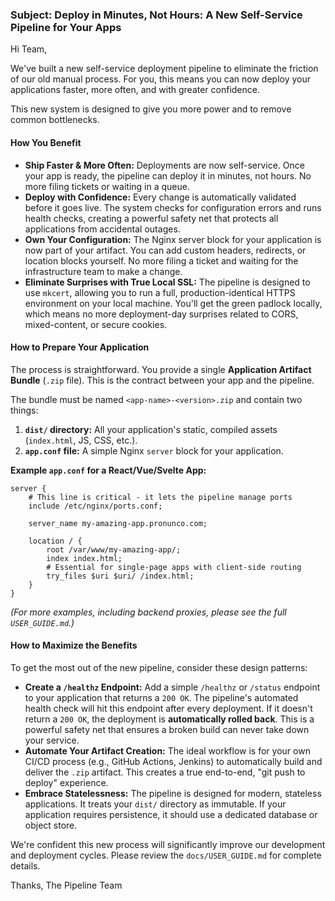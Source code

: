 ### Subject: Deploy in Minutes, Not Hours: A New Self-Service Pipeline for Your Apps

Hi Team,

We've built a new self-service deployment pipeline to eliminate the friction of our old manual process. For you, this means you can now deploy your applications faster, more often, and with greater confidence.

This new system is designed to give you more power and to remove common bottlenecks.

#### How You Benefit

*   **Ship Faster & More Often:** Deployments are now self-service. Once your app is ready, the pipeline can deploy it in minutes, not hours. No more filing tickets or waiting in a queue.
*   **Deploy with Confidence:** Every change is automatically validated before it goes live. The system checks for configuration errors and runs health checks, creating a powerful safety net that protects all applications from accidental outages.
*   **Own Your Configuration:** The Nginx server block for your application is now part of your artifact. You can add custom headers, redirects, or location blocks yourself. No more filing a ticket and waiting for the infrastructure team to make a change.
*   **Eliminate Surprises with True Local SSL:** The pipeline is designed to use `mkcert`, allowing you to run a full, production-identical HTTPS environment on your local machine. You'll get the green padlock locally, which means no more deployment-day surprises related to CORS, mixed-content, or secure cookies.

#### How to Prepare Your Application

The process is straightforward. You provide a single **Application Artifact Bundle** (`.zip` file). This is the contract between your app and the pipeline.

The bundle must be named `<app-name>-<version>.zip` and contain two things:

1.  **`dist/` directory:** All your application's static, compiled assets (`index.html`, JS, CSS, etc.).
2.  **`app.conf` file:** A simple Nginx `server` block for your application.

**Example `app.conf` for a React/Vue/Svelte App:**
```nginx
server {
    # This line is critical - it lets the pipeline manage ports
    include /etc/nginx/ports.conf;

    server_name my-amazing-app.pronunco.com;

    location / {
        root /var/www/my-amazing-app/;
        index index.html;
        # Essential for single-page apps with client-side routing
        try_files $uri $uri/ /index.html;
    }
}
```
*(For more examples, including backend proxies, please see the full `USER_GUIDE.md`.)*

#### How to Maximize the Benefits

To get the most out of the new pipeline, consider these design patterns:

*   **Create a `/healthz` Endpoint:** Add a simple `/healthz` or `/status` endpoint to your application that returns a `200 OK`. The pipeline's automated health check will hit this endpoint after every deployment. If it doesn't return a `200 OK`, the deployment is **automatically rolled back**. This is a powerful safety net that ensures a broken build can never take down your service.
*   **Automate Your Artifact Creation:** The ideal workflow is for your own CI/CD process (e.g., GitHub Actions, Jenkins) to automatically build and deliver the `.zip` artifact. This creates a true end-to-end, "git push to deploy" experience.
*   **Embrace Statelessness:** The pipeline is designed for modern, stateless applications. It treats your `dist/` directory as immutable. If your application requires persistence, it should use a dedicated database or object store.

We're confident this new process will significantly improve our development and deployment cycles. Please review the `docs/USER_GUIDE.md` for complete details.

Thanks,
The Pipeline Team